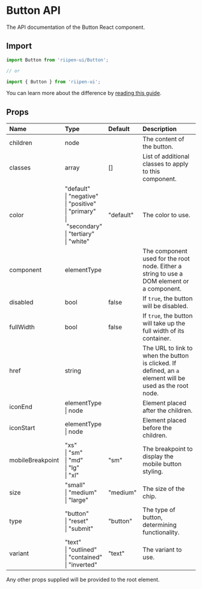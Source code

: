 <!--- This documentation is automatically generated, do not try to edit it. -->

# Button API

<p class="description">The API documentation of the Button React component.</p>

## Import

```js
import Button from 'riipen-ui/Button';

// or

import { Button } from 'riipen-ui';
```

You can learn more about the difference by [reading this guide](/guides/bundle-size).

## Props

| Name | Type | Default | Description |
|:-----|:-----|:--------|:------------|
| <span class="prop-name">children</span> | <span class="prop-type">node</span> |  | The content of the button. |
| <span class="prop-name">classes</span> | <span class="prop-type">array</span> | <span class="prop-default">[]</span> | List of additional classes to apply to this component. |
| <span class="prop-name">color</span> | <span class="prop-type">"default"<br>&#124;&nbsp;"negative"<br>&#124;&nbsp;"positive"<br>&#124;&nbsp;"primary"<br>&#124;&nbsp;"secondary"<br>&#124;&nbsp;"tertiary"<br>&#124;&nbsp;"white"</span> | <span class="prop-default">"default"</span> | The color to use. |
| <span class="prop-name">component</span> | <span class="prop-type">elementType</span> |  | The component used for the root node. Either a string to use a DOM element or a component. |
| <span class="prop-name">disabled</span> | <span class="prop-type">bool</span> | <span class="prop-default">false</span> | If `true`, the button will be disabled. |
| <span class="prop-name">fullWidth</span> | <span class="prop-type">bool</span> | <span class="prop-default">false</span> | If `true`, the button will take up the full width of its container. |
| <span class="prop-name">href</span> | <span class="prop-type">string</span> |  | The URL to link to when the button is clicked. If defined, an `a` element will be used as the root node. |
| <span class="prop-name">iconEnd</span> | <span class="prop-type">elementType<br>&#124;&nbsp;node</span> |  | Element placed after the children. |
| <span class="prop-name">iconStart</span> | <span class="prop-type">elementType<br>&#124;&nbsp;node</span> |  | Element placed before the children. |
| <span class="prop-name">mobileBreakpoint</span> | <span class="prop-type">"xs"<br>&#124;&nbsp;"sm"<br>&#124;&nbsp;"md"<br>&#124;&nbsp;"lg"<br>&#124;&nbsp;"xl"</span> | <span class="prop-default">"sm"</span> | The breakpoint to display the mobile button styling. |
| <span class="prop-name">size</span> | <span class="prop-type">"small"<br>&#124;&nbsp;"medium"<br>&#124;&nbsp;"large"</span> | <span class="prop-default">"medium"</span> | The size of the chip. |
| <span class="prop-name">type</span> | <span class="prop-type">"button"<br>&#124;&nbsp;"reset"<br>&#124;&nbsp;"submit"</span> | <span class="prop-default">"button"</span> | The type of button, determining functionality. |
| <span class="prop-name">variant</span> | <span class="prop-type">"text"<br>&#124;&nbsp;"outlined"<br>&#124;&nbsp;"contained"<br>&#124;&nbsp;"inverted"</span> | <span class="prop-default">"text"</span> | The variant to use. |


Any other props supplied will be provided to the root element.